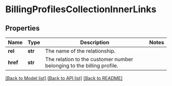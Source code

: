# BillingProfilesCollectionInnerLinks

## Properties
Name | Type | Description | Notes
------------ | ------------- | ------------- | -------------
**rel** | **str** | The name of the relationship. | 
**href** | **str** | The relation to the customer number belonging to the billing profile. | 

[[Back to Model list]](../README.md#documentation-for-models) [[Back to API list]](../README.md#documentation-for-api-endpoints) [[Back to README]](../README.md)


